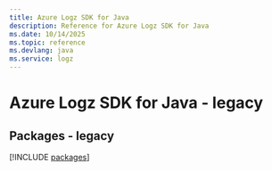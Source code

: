```yaml
---
title: Azure Logz SDK for Java
description: Reference for Azure Logz SDK for Java
ms.date: 10/14/2025
ms.topic: reference
ms.devlang: java
ms.service: logz
---
```

# Azure Logz SDK for Java - legacy
## Packages - legacy
[!INCLUDE [packages](logz-index.md)]
